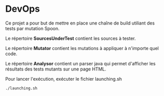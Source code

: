 # DevOps
Ce projet a pour but de mettre en place une chaîne de build utiliant des tests par mutation Spoon.

Le répertoire **SourcesUnderTest** contient les sources à tester.

Le répertoire **Mutator** contient les mutations à appliquer à n'importe quel code.

Le répertoire **Analysor** contient un parser java qui permet d'afficher les résultats des tests mutants sur une page HTML.

Pour lancer l'exécution, exécuter le fichier launching.sh

    ./launching.sh
